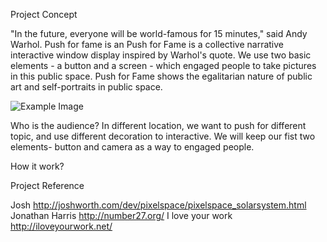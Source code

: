 Project Concept

"In the future, everyone will be world-famous for 15 minutes," said Andy Warhol. Push for fame is an Push for Fame is a collective narrative interactive window display inspired by Warhol's quote. We use two basic elements - a button and a screen - which engaged people to take pictures in this public space.  Push for Fame shows the egalitarian nature of public art and self-portraits in public space. 

![Example Image](http://feng-yuting.com/wp-content/uploads/2014/03/1981778_10152248302757980_1527369805_n.jpg "Example Image")

Who is the audience?
In different location, we want to push for different topic, and use different decoration to interactive. We will keep our fist two elements- button and camera as a way to engaged people.

How it work?




Project Reference

Josh http://joshworth.com/dev/pixelspace/pixelspace_solarsystem.html
Jonathan Harris
http://number27.org/
I love your work
http://iloveyourwork.net/



